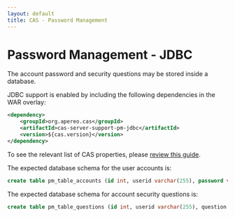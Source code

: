 ```yaml
---
layout: default
title: CAS - Password Management
---
```


# Password Management - JDBC

The account password and security questions may be stored inside a database.

JDBC support is enabled by including the following dependencies in the WAR overlay:

```xml
<dependency>
    <groupId>org.apereo.cas</groupId>
    <artifactId>cas-server-support-pm-jdbc</artifactId>
    <version>${cas.version}</version>
</dependency>
```

To see the relevant list of CAS properties, please [review this guide](Configuration-Properties.html#jdbc-password-management).

The expected database schema for the user accounts is:

```sql
create table pm_table_accounts (id int, userid varchar(255), password varchar(255), email varchar(255));
```

The expected database schema for account security questions is:

```sql
create table pm_table_questions (id int, userid varchar(255), question varchar(255), answer varchar(255));
```
